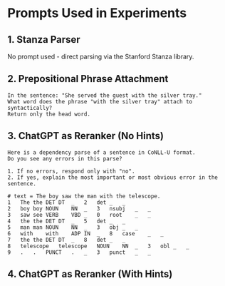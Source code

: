 # Prompts Used in Experiments

## 1. Stanza Parser
No prompt used - direct parsing via the Stanford Stanza library.

## 2. Prepositional Phrase Attachment
```text
In the sentence: "She served the guest with the silver tray."
What word does the phrase "with the silver tray" attach to syntactically?
Return only the head word.
```

## 3. ChatGPT as Reranker (No Hints)
```text
Here is a dependency parse of a sentence in CoNLL-U format.
Do you see any errors in this parse?

1. If no errors, respond only with "no".
2. If yes, explain the most important or most obvious error in the sentence.

# text = The boy saw the man with the telescope.
1	The	the	DET	DT	_	2	det	_	_
2	boy	boy	NOUN	NN	_	3	nsubj	_	_
3	saw	see	VERB	VBD	_	0	root	_	_
4	the	the	DET	DT	_	5	det	_	_
5	man	man	NOUN	NN	_	3	obj	_	_
6	with	with	ADP	IN	_	8	case	_	_
7	the	the	DET	DT	_	8	det	_	_
8	telescope	telescope	NOUN	NN	_	3	obl	_	_
9	.	.	PUNCT	.	_	3	punct	_	_
```

## 4. ChatGPT as Reranker (With Hints)
```text

```
